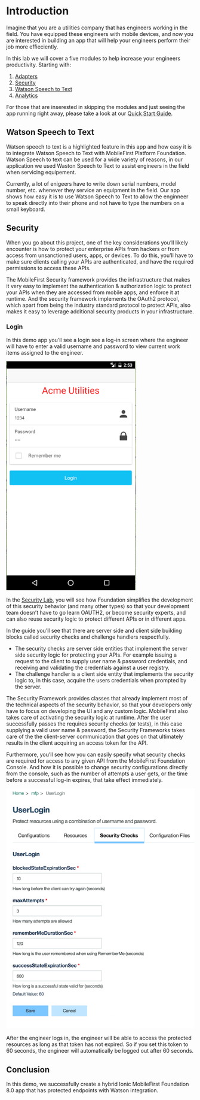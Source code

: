 # Introduction

Imagine that you are a utilities company that has engineers working in the field. You have equipped these engineers with mobile devices, and now you are interested in building an app that will help your engineers perform their job more effieciently. 

In this lab we will cover a five modules to help increase your engineers productivity. Starting with:

1. [Adapters]()
2. [Security]()
3. [Watson Speech to Text]()
4. [Analytics]()

For those that are inserested in skipping the modules and just seeing the app running right away, please take a look at our [Quick Start Guide]().

## Watson Speech to Text
Watson speech to text is a highlighted feature in this app and how easy it is to integrate Watson Speech to Text with MobileFirst Platform Foundation. Watson Speech to text can be used for a wide variety of reasons, in our application we used Waston Speech to Text to assist engineers in the field when servicing equipement. 

Currently, a lot of enigeers have to write down serial numbers, model number, etc. whenever they service an equipment in the field. Our app shows how easy it is to use Watson Speech to Text to allow the enginneer to speak directly into their phone and not have to type the numbers on a small keyboard.

## Security
When you go about this project, one of the key considerations you’ll likely encounter is how to protect your enterprise APIs from hackers or from access from unsanctioned users, apps, or devices. To do this, you’ll have to make sure clients calling your APIs are authenticated, and have the required permissions to access these APIs. 

The MobileFirst Security framework provides the infrastructure that makes it very easy to implement the authentication & authorization logic to protect your APIs when they are accessed from mobile apps, and enforce it at runtime. And the security framework implements the OAuth2 protocol, which apart from being the industry standard protocol to protect APIs, also makes it easy to leverage additional security products in your infrastructure.

### Login
In this demo app you’ll see a login see a log-in screen where the engineer will have to enter a valid username and password to view current work items assigned to the engineer.

![Login](img/login.png)

In the [Security Lab](https://github.ibm.com/cord-americas/), you will see how Foundation simplifies the development of this security behavior (and many other types) so that your development team doesn’t have to go learn OAUTH2, or become security experts, and can also reuse security logic to protect different APIs or in different apps.

In the guide you’ll see that there are server side and client side building blocks called security checks and challenge handlers respectfully. 

- The security checks are server side entities that implement the server side security logic for protecting your APIs. For example issuing a request to the client to supply user name & password credentials, and receiving and validating the credentials against a user registry.
- The challenge handler is a client side entity that implements the security logic to, in this case, acquire the users credentials when prompted by the server.

The Security Framework provides classes that already implement most of the technical aspects of the security behavior, so that your developers only have to focus on developing the UI and any custom logic. MobileFirst also takes care of activating the security logic at runtime. After the user successfully passes the requires security checks (or tests), in this case supplying a valid user name & password, the Security Frameworks takes care of the the client-server communication that goes on that ultimately results in the client acquiring an access token for the API.

Furthermore, you’ll see how you can easily specify what security checks are required for access to any given API from the MobileFirst Foundation Console. And how it is possible to change security configurations directly from the console, such as the number of attempts a user gets, or the time before a successful log-in expires, that take effect immediately.

![Login Config](img/loginconfig.png)

After the engineer logs in, the engineer will be able to access the protected resources as long as that token has not expired. So if you set this token to 60 seconds, the engineer will automatically be logged out after 60 seconds. 

## Conclusion
In this demo, we successfully create a hybrid Ionic MobileFirst Foundation 8.0 app that has protected endpoints with Watson integration.